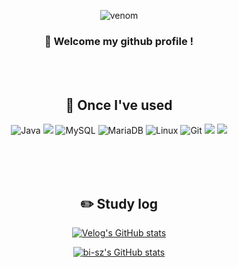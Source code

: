 <div align="center">

![venom](https://capsule-render.vercel.app/api?type=venom&height=200&text=I%20am%20JJH.&fontSize=70&color=0:8871e5,100:b678c4&stroke=b678c4)

###  :wave: Welcome my github profile !

<br/>
<br/>

## 🔨 Once I've used

  ![Java](https://img.shields.io/badge/JAVA-007396?style=for-the-badge&logo=Java&logoColor=white)
  <img src="https://img.shields.io/badge/Spring Boot-6DB33F?style=for-the-badge&logo=spring boot&logoColor=white">
  ![MySQL](https://img.shields.io/badge/MySQL-4479A1?style=for-the-badge&logo=MySQL&logoColor=white)
  ![MariaDB](https://img.shields.io/badge/MariaDB-003545?style=for-the-badge&logo=mariadb&logoColor=white)
  ![Linux](https://img.shields.io/badge/Linux-FCC624?style=for-the-badge&logo=linux&logoColor=black)
  ![Git](https://img.shields.io/badge/git-%23F05033.svg?style=for-the-badge&logo=git&logoColor=white)
  <img src="https://img.shields.io/badge/IntelliJ IDEA-000000.svg?style=for-the-badge&logo=intellij-idea&logoColor=white">
  <img src="https://img.shields.io/badge/DBeaver-4D4D4D?style=for-the-badge&logo=dbeaver&logoColor=white">


<br/>
<br/>
<br/>

## :pencil2: Study log

[![Velog's GitHub stats](https://velog-readme-stats.vercel.app/api?name=jjjaehoon)](https://github.com/eungyeole/velog-readme-stats)

[![bi-sz's GitHub stats](https://github-readme-stats.vercel.app/api?username=jjjaehoon&include_all_commits=true&show_icons=true&theme=cobalt)](https://github.com/bi-sz/github-readme-stats)

</div>
